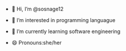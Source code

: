 - 👋 Hi, I’m @sosnage12
- 👀 I’m interested in programming languague
- 🌱 I’m currently learning software engineering
  
- 😄 Pronouns:she/her
  

<!---
sosnage12/sosnage12 is a ✨ special ✨ repository because its `README.md` (this file) appears on your GitHub profile.
You can click the Preview link to take a look at your changes.
--->
